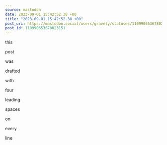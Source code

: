 ```yaml
---
source: mastodon
date: 2023-09-01 15:42:52.38 +00
title: "2023-09-01 15:42:52.38 +00"
post_uri: https://mastodon.social/users/gravely/statuses/110990653678023151
post_id: 110990653678023151
---
```

this

post

was

drafted

with

four

leading

spaces

on

every

line


